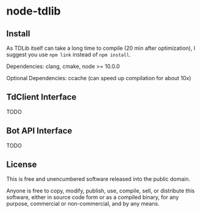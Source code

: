 # node-tdlib

## Install

As TDLib itself can take a long time to compile (20 min after optimization), I suggest you use `npm link` instead of `npm install`.

Dependencies: clang, cmake, node >= 10.0.0

Optional Dependencies: ccache (can speed up compilation for about 10x)

## TdClient Interface

TODO

## Bot API Interface

TODO

## License

This is free and unencumbered software released into the public domain.

Anyone is free to copy, modify, publish, use, compile, sell, or
distribute this software, either in source code form or as a compiled
binary, for any purpose, commercial or non-commercial, and by any
means.
